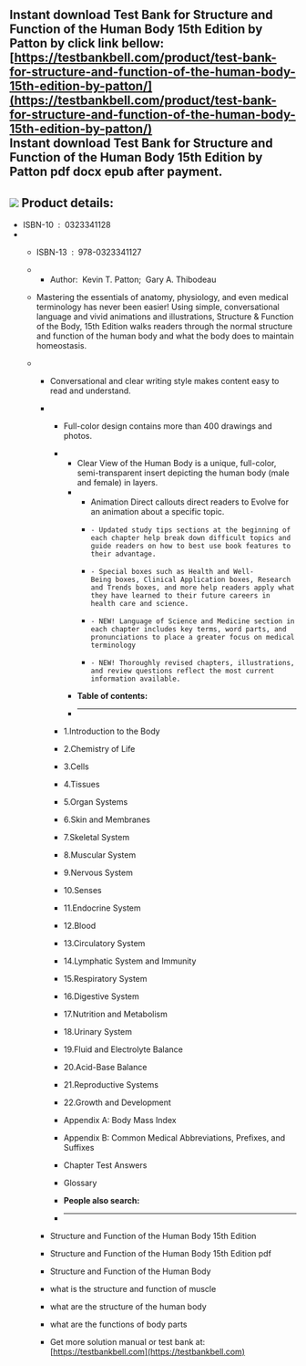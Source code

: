 Instant download **Test Bank for Structure and Function of the Human Body 15th Edition by Patton** by click link bellow:  
[https://testbankbell.com/product/test-bank-for-structure-and-function-of-the-human-body-15th-edition-by-patton/](https://testbankbell.com/product/test-bank-for-structure-and-function-of-the-human-body-15th-edition-by-patton/)  
**Instant download Test Bank for Structure and Function of the Human Body 15th Edition by Patton pdf docx epub after payment.**
-------------------------------------------------------------------------------------------------------------------------------


![](https://testbankbell.com/wp-content/uploads/2023/05/51jineg8rxl._sx389_bo1_204_203_200__3.jpg)
**Product details:**
--------------------


* ISBN-10 ‏ : ‎ 0323341128
* * ISBN-13 ‏ : ‎ 978-0323341127
  * * Author:  Kevin T. Patton;  Gary A. Thibodeau
   
  * Mastering the essentials of anatomy, physiology, and even medical terminology has never been easier! Using simple, conversational language and vivid animations and illustrations, Structure & Function of the Body, 15th Edition walks readers through the normal structure and function of the human body and what the body does to maintain homeostasis.
  * * Conversational and clear writing style makes content easy to read and understand.
    * * Full-color design contains more than 400 drawings and photos.
      * * Clear View of the Human Body is a unique, full-color, semi-transparent insert depicting the human body (male and female) in layers.
        *   + Animation Direct callouts direct readers to Evolve for an animation about a specific topic.
            +     - Updated study tips sections at the beginning of each chapter help break down difficult topics and guide readers on how to best use book features to their advantage.
            +     - Special boxes such as Health and Well-Being boxes, Clinical Application boxes, Research and Trends boxes, and more help readers apply what they have learned to their future careers in health care and science.
            +     - NEW! Language of Science and Medicine section in each chapter includes key terms, word parts, and pronunciations to place a greater focus on medical terminology
            +     - NEW! Thoroughly revised chapters, illustrations, and review questions reflect the most current information available.
         
        *   **Table of contents:**
        *   ----------------------
       
      * 1.Introduction to the Body
      * 2.Chemistry of Life
      * 3.Cells
      * 4.Tissues
      * 5.Organ Systems
      * 6.Skin and Membranes
      * 7.Skeletal System
      * 8.Muscular System
      * 9.Nervous System
      * 10.Senses
      * 11.Endocrine System
      * 12.Blood
      * 13.Circulatory System
      * 14.Lymphatic System and Immunity
      * 15.Respiratory System
      * 16.Digestive System
      * 17.Nutrition and Metabolism
      * 18.Urinary System
      * 19.Fluid and Electrolyte Balance
      * 20.Acid-Base Balance
      * 21.Reproductive Systems
      * 22.Growth and Development
      * Appendix A: Body Mass Index
      * Appendix B: Common Medical Abbreviations, Prefixes, and Suffixes
      * Chapter Test Answers
      * Glossary
      * **People also search:**
      * -----------------------
     
    * Structure and Function of the Human Body 15th Edition
   
    * Structure and Function of the Human Body 15th Edition pdf
   
    * Structure and Function of the Human Body
   
    * what is the structure and function of muscle
   
    * what are the structure of the human body
   
    * what are the functions of body parts
    *  Get more solution manual or test bank at: [https://testbankbell.com](https://testbankbell.com)
